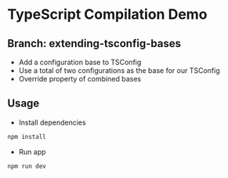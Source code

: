 # TypeScript Compilation Demo
## Branch: extending-tsconfig-bases

- Add a configuration base to TSConfig
- Use a total of two configurations as the base for our TSConfig
- Override property of combined bases

## Usage
- Install dependencies
```bash
npm install
```

- Run app
```bash
npm run dev
```



